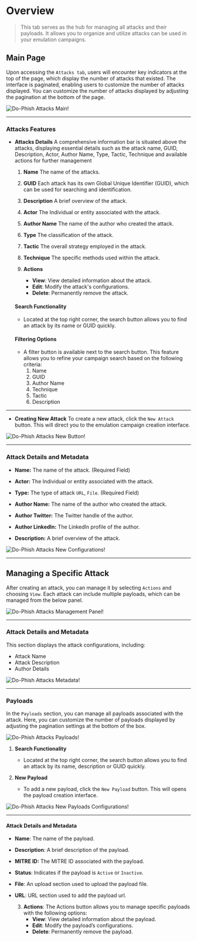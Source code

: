 # Overview
> This tab serves as the hub for managing all attacks and their payloads. It allows you to organize and utilize attacks can be used in your emulation campaigns.

## Main Page

Upon accessing the `Attacks tab`, users will encounter key indicators at the top of the page, which display the number of attacks that existed. The interface is paginated, enabling users to customize the number of attacks displayed. You can customize the number of attacks displayed by adjusting the pagination at the bottom of the page.

![Do-Phish Attacks Main!](../../assets/do/attacks/main.png "Do-Phish Attacks Main")

***
### Attacks Features

- **Attacks Details** A comprehensive information bar is situated above the attacks, displaying essential details such as the attack name, GUID, Description, Actor, Author Name, Type, Tactic, Technique and available actions for further management
    
    1. **Name** The name of the attacks.

    2. **GUID** Each attack has its own Global Unique Identifier (GUID), which can be used for searching and identification.

    3. **Description** A brief overview of the attack.

    4. **Actor** The Individual or entity associated with the attack.

    5. **Author Name** The name of the author who created the attack.
    
    6. **Type** The classification of the attack.
    
    7. **Tactic** The overall strategy employed in the attack.

    8. **Technique** The specific methods used within the attack.

    9. **Actions**
        - **View**: View detailed information about the attack.
        - **Edit**: Modify the attack's configurations.
        - **Delete**: Permanently remove the attack.
        
    #### **Search Functionality**
    - Located at the top right corner, the search button allows you to find an attack by its name or GUID quickly.

    #### **Filtering Options**
    - A filter button is available next to the search button. This feature allows you to refine your campaign search based on the following criteria:
        1. Name
        2. GUID
        3. Author Name
        4. Technique
        5. Tactic
        6. Description

***

- **Creating New Attack** To create a new attack, click the `New Attack` button. This will direct you to the emulation campaign creation interface.

![Do-Phish Attacks New Button!](../../assets/do/attacks/new_attack_button.png "Do-Phish Attacks New Button")

***

### Attack Details and Metadata

- **Name:** The name of the attack. (Required Field)

- **Actor:** The Individual or entity associated with the attack.

- **Type:** The type of attack `URL`, `File`. (Required Field)

- **Author Name:** The name of the author who created the attack.

- **Author Twitter:** The Twitter handle of the author.

- **Author LinkedIn:** The LinkedIn profile of the author.

- **Description:** A brief overview of the attack.

![Do-Phish Attacks New Configurations!](../../assets/do/attacks/new_attack_configurations.png "Do-Phish Attacks New Configurations")

***

## Managing a Specific Attack 

After creating an attack, you can manage it by selecting `Actions` and choosing `View`. Each attack can include multiple payloads, which can be managed from the below panel.

![Do-Phish Attacks Management Panel!](../../assets/do/attacks/attack_management_panel.png "Do-Phish Attacks Management Panel")

***

### Attack Details and Metadata
This section displays the attack configurations, including:
- Attack Name
- Attack Description
- Author Details

![Do-Phish Attacks Metadata!](../../assets/do/attacks/attacks_metadata.png "Do-Phish Attacks Metadata")

***

### Payloads

In the `Payloads` section, you can manage all payloads associated with the attack. Here, you can customize the number of payloads displayed by adjusting the pagination settings at the bottom of the box.

![Do-Phish Attacks Payloads!](../../assets/do/attacks/attack_payload.png "Do-Phish Attacks Payloads")

1. **Search Functionality**
    - Located at the top right corner, the search button allows you to find an attack by its name, description or GUID quickly.

2. **New Payload**
    - To add a new payload, click the `New Payload` button. This will opens the payload creation interface.

![Do-Phish Attacks New Payloads Configurations!](../../assets/do/attacks/new_payload_configurations.png "Do-Phish Attacks New Payloads Configurations")

***

#### Attack Details and Metadata
- **Name**: The name of the payload.
- **Description**: A brief description of the payload.
- **MITRE ID:** The MITRE ID associated with the payload.
- **Status**:  Indicates if the payload is `Active` or `Inactive`.
- **File**: An upload section used to upload the payload file.
- **URL**: URL section used to add the payload url.

    3. **Actions**: The Actions button allows you to manage specific payloads with the following options:
        - **View**: View detailed information about the payload.
        - **Edit**: Modify the payload’s configurations.
        - **Delete**: Permanently remove the payload.
